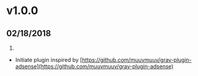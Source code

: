 
# v1.0.0

## 02/18/2018

1.  [](#new)

-   Initiate plugin inspired by [https://github.com/muuvmuuv/grav-plugin-adsense](https://github.com/muuvmuuv/grav-plugin-adsense)
